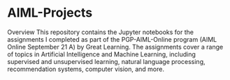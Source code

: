 # AIML-Projects

Overview
This repository contains the Jupyter notebooks for the assignments I completed as part of the PGP-AIML-Online program (AIML Online September 21 A) by Great Learning. The assignments cover a range of topics in Artificial Intelligence and Machine Learning, including supervised and unsupervised learning, natural language processing, recommendation systems, computer vision, and more. 

